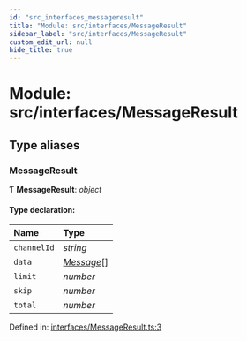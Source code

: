 ```yaml
---
id: "src_interfaces_messageresult"
title: "Module: src/interfaces/MessageResult"
sidebar_label: "src/interfaces/MessageResult"
custom_edit_url: null
hide_title: true
---
```


# Module: src/interfaces/MessageResult

## Type aliases

### MessageResult

Ƭ **MessageResult**: *object*

#### Type declaration:

Name | Type |
:------ | :------ |
`channelId` | *string* |
`data` | [*Message*](src_interfaces_message.md#message)[] |
`limit` | *number* |
`skip` | *number* |
`total` | *number* |

Defined in: [interfaces/MessageResult.ts:3](https://github.com/xr3ngine/xr3ngine/blob/77d12cea0/packages/common/src/interfaces/MessageResult.ts#L3)
